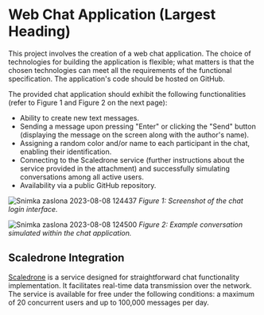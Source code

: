 # Web Chat Application (Largest Heading)

This project involves the creation of a web chat application. The choice of technologies for building the application is flexible; what matters is that the chosen technologies can meet all the requirements of the functional specification. The application's code should be hosted on GitHub.

The provided chat application should exhibit the following functionalities (refer to Figure 1 and Figure 2 on the next page):

- Ability to create new text messages.
- Sending a message upon pressing "Enter" or clicking the "Send" button (displaying the message on the screen along with the author's name).
- Assigning a random color and/or name to each participant in the chat, enabling their identification.
- Connecting to the Scaledrone service (further instructions about the service provided in the attachment) and successfully simulating conversations among all active users.
- Availability via a public GitHub repository.

![Snimka zaslona 2023-08-08 124437](https://github.com/SimeKZ5/projektChatNovi/assets/124262236/069cac7f-7f7e-4f68-9b06-df3c2823524c)
*Figure 1: Screenshot of the chat login interface.*


![Snimka zaslona 2023-08-08 124500](https://github.com/SimeKZ5/projektChatNovi/assets/124262236/f59ec8a4-ae47-4112-b715-33f849171771)
*Figure 2: Example conversation simulated within the chat application.*



## Scaledrone Integration

[Scaledrone](https://www.scaledrone.com) is a service designed for straightforward chat functionality implementation. It facilitates real-time data transmission over the network. The service is available for free under the following conditions: a maximum of 20 concurrent users and up to 100,000 messages per day.
